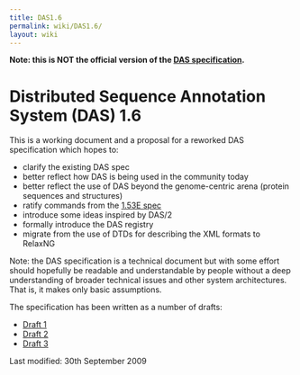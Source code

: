 ```yaml
---
title: DAS1.6
permalink: wiki/DAS1.6/
layout: wiki
---
```


**Note: this is NOT the official version of the [DAS
specification](http://biodas.org/documents/spec.html).**

Distributed Sequence Annotation System (DAS) 1.6
================================================

This is a working document and a proposal for a reworked DAS
specification which hopes to:

-   clarify the existing DAS spec
-   better reflect how DAS is being used in the community today
-   better reflect the use of DAS beyond the genome-centric arena
    (protein sequences and structures)
-   ratify commands from the [1.53E
    spec](http://www.dasregistry.org/spec_1.53E.jsp)
-   introduce some ideas inspired by DAS/2
-   formally introduce the DAS registry
-   migrate from the use of DTDs for describing the XML formats to
    RelaxNG

Note: the DAS specification is a technical document but with some effort
should hopefully be readable and understandable by people without a deep
understanding of broader technical issues and other system
architectures. That is, it makes only basic assumptions.

The specification has been written as a number of drafts:

-   [Draft 1](http://www.ebi.ac.uk/~aj/1.6_draft1/documents/spec.html)
-   [Draft 2](http://www.ebi.ac.uk/~aj/1.6_draft2/documents/spec.html)
-   [Draft 3](http://www.ebi.ac.uk/~aj/1.6_draft3/documents/spec.html)

Last modified: 30th September 2009
